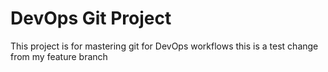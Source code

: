 # DevOps Git Project
This project is for mastering git for DevOps workflows
this is a test change from my feature branch
